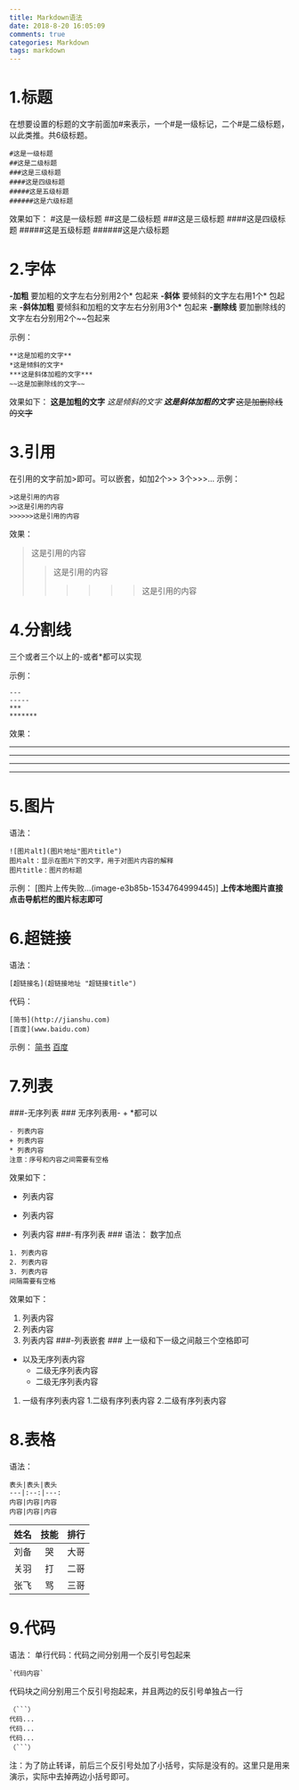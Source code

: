 ```yaml
---
title: Markdown语法
date: 2018-8-20 16:05:09
comments: true
categories: Markdown
tags: markdown
---
```

# 1.标题
在想要设置的标题的文字前面加#来表示，一个#是一级标记，二个#是二级标题，以此类推。共6级标题。
```
#这是一级标题
##这是二级标题
###这是三级标题
####这是四级标题
#####这是五级标题
######这是六级标题
```
效果如下：
#这是一级标题
##这是二级标题
###这是三级标题
####这是四级标题
#####这是五级标题
######这是六级标题

# 2.字体
**-加粗**
要加粗的文字左右分别用2个* 包起来
**-斜体**
要倾斜的文字左右用1个* 包起来
**-斜体加粗**
要倾斜和加粗的文字左右分别用3个* 包起来
**-删除线**
要加删除线的文字左右分别用2个~~包起来

示例：
```
**这是加粗的文字**
*这是倾斜的文字*
***这是斜体加粗的文字***
~~这是加删除线的文字~~
```
效果如下：
**这是加粗的文字**
*这是倾斜的文字*
***这是斜体加粗的文字***
~~这是加删除线的文字~~

# 3.引用
在引用的文字前加>即可。可以嵌套，如加2个>> 3个>>>...
示例：
```
>这是引用的内容
>>这是引用的内容
>>>>>>这是引用的内容
```
效果：
>这是引用的内容
>>这是引用的内容
>>>>>>这是引用的内容

# 4.分割线
三个或者三个以上的-或者*都可以实现

示例：
```
---
-----
***
*******
```
效果：

---
-----
***
*******

# 5.图片
语法：
```
![图片alt](图片地址"图片title")
图片alt：显示在图片下的文字，用于对图片内容的解释
图片title：图片的标题
```
示例：
[图片上传失败...(image-e3b85b-1534764999445)]
**上传本地图片直接点击导航栏的图片标志即可**

# 6.超链接
语法：
```
[超链接名](超链接地址 "超链接title")
```
代码：
```
[简书](http://jianshu.com)
[百度](www.baidu.com)
```
示例：
[简书](http://jianshu.com)
[百度](www.baidu.com)
# 7.列表

###-无序列表 ###
无序列表用- + *都可以
```
- 列表内容
+ 列表内容
* 列表内容
注意：序号和内容之间需要有空格
```
效果如下：
- 列表内容
+ 列表内容
* 列表内容
###-有序列表 ###
语法：
数字加点
```
1. 列表内容
2. 列表内容
3. 列表内容
间隔需要有空格
```
效果如下：
1. 列表内容
2. 列表内容
3. 列表内容
###-列表嵌套 ###
上一级和下一级之间敲三个空格即可
- 以及无序列表内容
   - 二级无序列表内容
   - 二级无序列表内容
1. 一级有序列表内容
   1.二级有序列表内容
   2.二级有序列表内容

# 8.表格
语法：
```
表头|表头|表头
---|:--:|---:
内容|内容|内容
内容|内容|内容
```
姓名|技能|排行
---|:--:|---:
刘备|哭|大哥
关羽|打|二哥
张飞|骂|三哥
# 9.代码
语法：
单行代码：代码之间分别用一个反引号包起来
```
`代码内容`
```
代码块之间分别用三个反引号抱起来，并且两边的反引号单独占一行
```
（```）
代码...
代码...
代码...
（```）
```
注：为了防止转译，前后三个反引号处加了小括号，实际是没有的。这里只是用来演示，实际中去掉两边小括号即可。